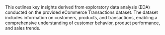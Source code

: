 This outlines key insights derived from exploratory data analysis (EDA) conducted on the provided eCommerce Transactions dataset. The dataset includes information on customers, products, and transactions, enabling a comprehensive understanding of customer behavior, product performance, and sales trends.

